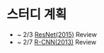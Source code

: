 # 스터디 계획
- ~ 2/3 [ResNet(2015)](https://arxiv.org/abs/1512.03385) Review
- ~ 2/7 [R-CNN(2013)](https://arxiv.org/pdf/1311.2524.pdf) Review
